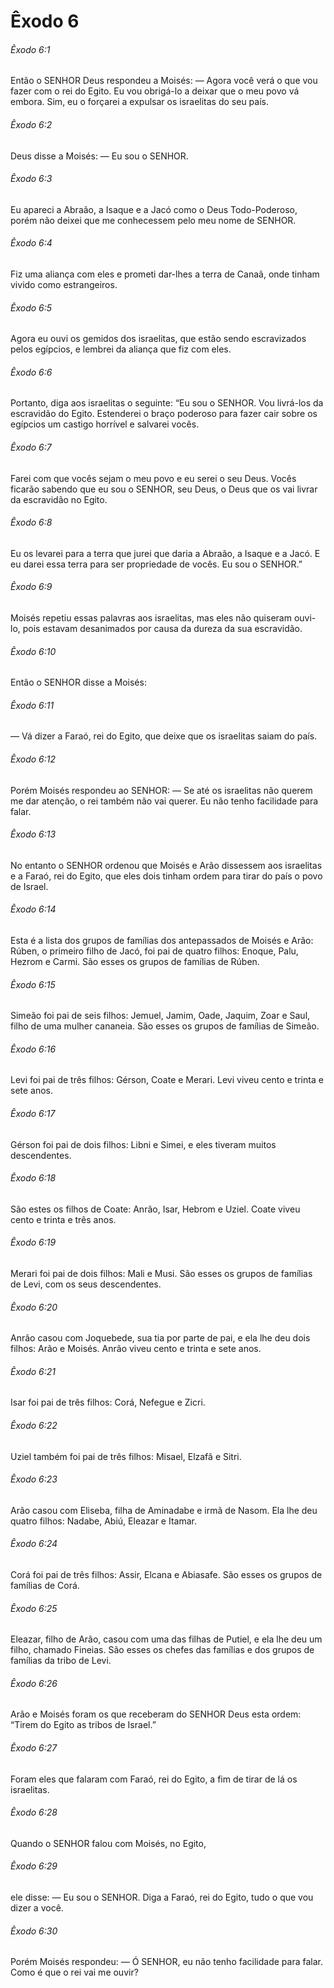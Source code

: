 # Êxodo 6

###### Êxodo 6:1

Então o SENHOR Deus respondeu a Moisés: — Agora você verá o que vou fazer com o rei do Egito. Eu vou obrigá-lo a deixar que o meu povo vá embora. Sim, eu o forçarei a expulsar os israelitas do seu país.

###### Êxodo 6:2

Deus disse a Moisés: — Eu sou o SENHOR.

###### Êxodo 6:3

Eu apareci a Abraão, a Isaque e a Jacó como o Deus Todo-Poderoso, porém não deixei que me conhecessem pelo meu nome de SENHOR.

###### Êxodo 6:4

Fiz uma aliança com eles e prometi dar-lhes a terra de Canaã, onde tinham vivido como estrangeiros.

###### Êxodo 6:5

Agora eu ouvi os gemidos dos israelitas, que estão sendo escravizados pelos egípcios, e lembrei da aliança que fiz com eles.

###### Êxodo 6:6

Portanto, diga aos israelitas o seguinte: “Eu sou o SENHOR. Vou livrá-los da escravidão do Egito. Estenderei o braço poderoso para fazer cair sobre os egípcios um castigo horrível e salvarei vocês.

###### Êxodo 6:7

Farei com que vocês sejam o meu povo e eu serei o seu Deus. Vocês ficarão sabendo que eu sou o SENHOR, seu Deus, o Deus que os vai livrar da escravidão no Egito.

###### Êxodo 6:8

Eu os levarei para a terra que jurei que daria a Abraão, a Isaque e a Jacó. E eu darei essa terra para ser propriedade de vocês. Eu sou o SENHOR.”

###### Êxodo 6:9

Moisés repetiu essas palavras aos israelitas, mas eles não quiseram ouvi-lo, pois estavam desanimados por causa da dureza da sua escravidão.

###### Êxodo 6:10

Então o SENHOR disse a Moisés:

###### Êxodo 6:11

— Vá dizer a Faraó, rei do Egito, que deixe que os israelitas saiam do país.

###### Êxodo 6:12

Porém Moisés respondeu ao SENHOR: — Se até os israelitas não querem me dar atenção, o rei também não vai querer. Eu não tenho facilidade para falar.

###### Êxodo 6:13

No entanto o SENHOR ordenou que Moisés e Arão dissessem aos israelitas e a Faraó, rei do Egito, que eles dois tinham ordem para tirar do país o povo de Israel.

###### Êxodo 6:14

Esta é a lista dos grupos de famílias dos antepassados de Moisés e Arão: Rúben, o primeiro filho de Jacó, foi pai de quatro filhos: Enoque, Palu, Hezrom e Carmi. São esses os grupos de famílias de Rúben.

###### Êxodo 6:15

Simeão foi pai de seis filhos: Jemuel, Jamim, Oade, Jaquim, Zoar e Saul, filho de uma mulher cananeia. São esses os grupos de famílias de Simeão.

###### Êxodo 6:16

Levi foi pai de três filhos: Gérson, Coate e Merari. Levi viveu cento e trinta e sete anos.

###### Êxodo 6:17

Gérson foi pai de dois filhos: Libni e Simei, e eles tiveram muitos descendentes.

###### Êxodo 6:18

São estes os filhos de Coate: Anrão, Isar, Hebrom e Uziel. Coate viveu cento e trinta e três anos.

###### Êxodo 6:19

Merari foi pai de dois filhos: Mali e Musi. São esses os grupos de famílias de Levi, com os seus descendentes.

###### Êxodo 6:20

Anrão casou com Joquebede, sua tia por parte de pai, e ela lhe deu dois filhos: Arão e Moisés. Anrão viveu cento e trinta e sete anos.

###### Êxodo 6:21

Isar foi pai de três filhos: Corá, Nefegue e Zicri.

###### Êxodo 6:22

Uziel também foi pai de três filhos: Misael, Elzafã e Sitri.

###### Êxodo 6:23

Arão casou com Eliseba, filha de Aminadabe e irmã de Nasom. Ela lhe deu quatro filhos: Nadabe, Abiú, Eleazar e Itamar.

###### Êxodo 6:24

Corá foi pai de três filhos: Assir, Elcana e Abiasafe. São esses os grupos de famílias de Corá.

###### Êxodo 6:25

Eleazar, filho de Arão, casou com uma das filhas de Putiel, e ela lhe deu um filho, chamado Fineias. São esses os chefes das famílias e dos grupos de famílias da tribo de Levi.

###### Êxodo 6:26

Arão e Moisés foram os que receberam do SENHOR Deus esta ordem: “Tirem do Egito as tribos de Israel.”

###### Êxodo 6:27

Foram eles que falaram com Faraó, rei do Egito, a fim de tirar de lá os israelitas.

###### Êxodo 6:28

Quando o SENHOR falou com Moisés, no Egito,

###### Êxodo 6:29

ele disse: — Eu sou o SENHOR. Diga a Faraó, rei do Egito, tudo o que vou dizer a você.

###### Êxodo 6:30

Porém Moisés respondeu: — Ó SENHOR, eu não tenho facilidade para falar. Como é que o rei vai me ouvir?

